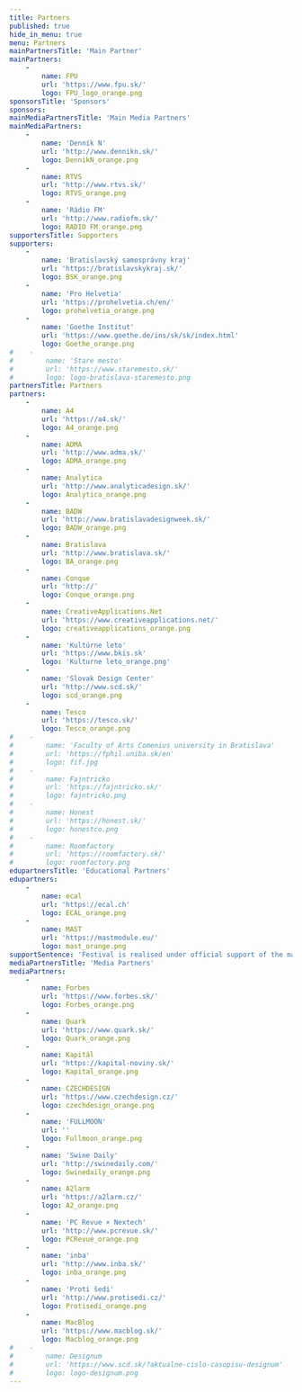 ```yaml
---
title: Partners
published: true
hide_in_menu: true
menu: Partners
mainPartnersTitle: 'Main Partner'
mainPartners:
    -
        name: FPU
        url: 'https://www.fpu.sk/'
        logo: FPU_logo_orange.png
sponsorsTitle: 'Sponsors'
sponsors:
mainMediaPartnersTitle: 'Main Media Partners'
mainMediaPartners:
    -
        name: 'Denník N'
        url: 'http://www.dennikn.sk/'
        logo: DennikN_orange.png
    -
        name: RTVS
        url: 'http://www.rtvs.sk/'
        logo: RTVS_orange.png
    -
        name: 'Rádio FM'
        url: 'http://www.radiofm.sk/'
        logo: RADIO FM_orange.png
supportersTitle: Supporters
supporters:
    -
        name: 'Bratislavský samosprávny kraj'
        url: 'https://bratislavskykraj.sk/'
        logo: BSK_orange.png
    -
        name: 'Pro Helvetia'
        url: 'https://prohelvetia.ch/en/'
        logo: prohelvetia_orange.png
    -
        name: 'Goethe Institut'
        url: 'https://www.goethe.de/ins/sk/sk/index.html'
        logo: Goethe_orange.png
#    -
#        name: 'Stare mesto'
#        url: 'https://www.staremesto.sk/'
#        logo: logo-bratislava-staremesto.png
partnersTitle: Partners
partners:
    -
        name: A4
        url: 'https://a4.sk/'
        logo: A4_orange.png
    -
        name: ADMA
        url: 'http://www.adma.sk/'
        logo: ADMA_orange.png
    -
        name: Analytica
        url: 'http://www.analyticadesign.sk/'
        logo: Analytica_orange.png
    -
        name: BADW
        url: 'http://www.bratislavadesignweek.sk/'
        logo: BADW_orange.png
    -
        name: Bratislava
        url: 'http://www.bratislava.sk/'
        logo: BA_orange.png
    -
        name: Conque
        url: 'http://'
        logo: Conque_orange.png
    -
        name: CreativeApplications.Net
        url: 'https://www.creativeapplications.net/'
        logo: creativeapplications_orange.png
    -
        name: 'Kultúrne leto'
        url: 'https://www.bkis.sk'
        logo: 'Kulturne leto_orange.png'
    -
        name: 'Slovak Design Center'
        url: 'http://www.scd.sk/'
        logo: scd_orange.png
    -
        name: Tesco
        url: 'https://tesco.sk/'
        logo: Tesco_orange.png
#    -
#        name: 'Faculty of Arts Comenius university in Bratislava'
#        url: 'https://fphil.uniba.sk/en'
#        logo: fif.jpg
#    -
#        name: Fajntricko
#        url: 'https://fajntricko.sk/'
#        logo: fajntricko.png
#    -
#        name: Honest
#        url: 'https://honest.sk/'
#        logo: honestco.png
#    -
#        name: Roomfactory
#        url: 'https://roomfactory.sk/'
#        logo: roomfactory.png
edupartnersTitle: 'Educational Partners'
edupartners:
    -
        name: ecal
        url: 'https://ecal.ch'
        logo: ECAL_orange.png
    -
        name: MAST
        url: 'https://mastmodule.eu/'
        logo: mast_orange.png
supportSentence: 'Festival is realised under official support of the mayor of the Old-Town Bratislava Zuzana Aufrichtová and mayor of the City of Bratislava Matúš Vallo.'
mediaPartnersTitle: 'Media Partners'
mediaPartners:
    -
        name: Forbes
        url: 'https://www.forbes.sk/'
        logo: Forbes_orange.png
    -
        name: Quark
        url: 'https://www.quark.sk/'
        logo: Quark_orange.png
    -
        name: Kapitál
        url: 'https://kapital-noviny.sk/'
        logo: Kapital_orange.png
    -
        name: CZECHDESIGN
        url: 'https://www.czechdesign.cz/'
        logo: czechdesign_orange.png
    -
        name: 'FULLMOON'
        url: ''
        logo: Fullmoon_orange.png
    -
        name: 'Swine Daily'
        url: 'http://swinedaily.com/'
        logo: Swinedaily_orange.png
    -
        name: A2larm
        url: 'https://a2larm.cz/'
        logo: A2_orange.png
    -
        name: 'PC Revue × Nextech'
        url: 'http://www.pcrevue.sk/'
        logo: PCRevue_orange.png
    -
        name: 'inba'
        url: 'http://www.inba.sk/'
        logo: inba_orange.png
    -
        name: 'Proti šedi'
        url: 'http://www.protisedi.cz/'
        logo: Protisedi_orange.png
    -
        name: MacBlog
        url: 'https://www.macblog.sk/'
        logo: Macblog_orange.png
#    -
#        name: Designum
#        url: 'https://www.scd.sk/?aktualne-cislo-casopisu-designum'
#        logo: logo-designum.png
---
```



